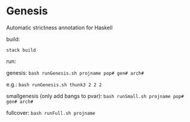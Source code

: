 # Genesis
Automatic strictness annotation for Haskell

build:

`stack build`

run: 

genesis: `bash runGenesis.sh projname pop# gen# arch#`

e.g.: `bash runGenesis.sh thunk3 2 2 2`

smallgenesis (only add bangs to pvar): `bash runSmall.sh projname pop# gen# arch#`

fullcover: `bash runFull.sh projname`

